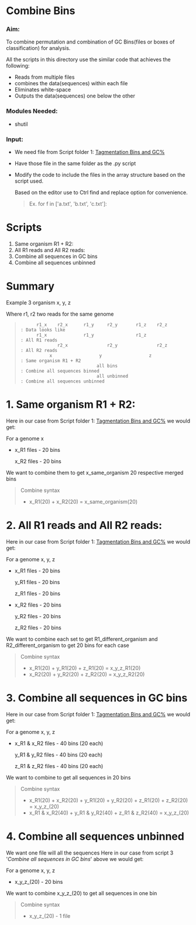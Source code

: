 # Combine Bins

### Aim: 
To combine permutation and combination of GC Bins(files or boxes of classification) for analysis.

All the scripts in this directory use the similar code that achieves the following:
* Reads from multiple files 
* combines the data(sequences) within each file  
* Eliminates white-space
* Outputs the data(sequences) one below the other

### Modules Needed: 
* shutil

### Input: 
* We need file from Script folder 1: [Tagmentation Bins and GC%](https://github.com/Niha002/Release_Tagmentation/tree/main/1_Tagmentation%20Bins%20and%20GC%25)
* Have those file in the same folder as the .py script
* Modify the code to include the files in the array structure based on the script used.

  Based on the editor use to Ctrl find and replace option for convenience.
  > Ex. for f in ['a.txt', 'b.txt', 'c.txt']:

# Scripts
1. Same organism R1 + R2: 
2. All R1 reads and All R2 reads: 
3. Combine all sequences in GC bins
4. Combine all sequences unbinned

# Summary
Example 3 organism x, y, z

Where r1, r2 two reads for the same genome

>           r1_x    r2_x      r1_y     r2_y       r1_z    r2_z          : Data looks like
>           r1_x              r1_y                r1_z                  : All R1 reads 
>                   r2_x               r2_y               r2_z          : All R2 reads
>                x                  y                  z                : Same organism R1 + R2
>                                  all bins                             : Combine all sequences binned
>                                  all unbinned                         : Combine all sequences unbinned             


# 1. Same organism R1 + R2: 
Here in our case from Script folder 1: [Tagmentation Bins and GC%](https://github.com/Niha002/Release_Tagmentation/tree/main/1_Tagmentation%20Bins%20and%20GC%25) we would get:

For a genome x
* x_R1 files - 20 bins
  
  x_R2 files - 20 bins

We want to combine them to get x_same_organism 20 respective merged bins 

> Combine syntax
> * x_R1(20) + x_R2(20) = x_same_organism(20) 

# 2. All R1 reads and All R2 reads: 
Here in our case from Script folder 1: [Tagmentation Bins and GC%](https://github.com/Niha002/Release_Tagmentation/tree/main/1_Tagmentation%20Bins%20and%20GC%25) we would get:

For a genome x, y, z
* x_R1 files - 20 bins 

  y_R1 files - 20 bins

  z_R1 files - 20 bins 

* x_R2 files - 20 bins 

  y_R2 files - 20 bins 

  z_R2 files - 20 bins 

We want to combine each set to get R1_different_organism and R2_different_organism to get 20 bins for each case
> Combine syntax
> * x_R1(20) + y_R1(20) + z_R1(20) = x_y_z_R1(20)
> * x_R2(20) + y_R2(20) + z_R2(20) = x_y_z_R2(20)

# 3. Combine all sequences in GC bins
Here in our case from Script folder 1: [Tagmentation Bins and GC%](https://github.com/Niha002/Release_Tagmentation/tree/main/1_Tagmentation%20Bins%20and%20GC%25) we would get:

For a genome x, y, z
* x_R1 & x_R2 files - 40 bins (20 each)

  y_R1 & y_R2 files - 40 bins (20 each)

  z_R1 & z_R2 files - 40 bins (20 each)

We want to combine to get all sequences in 20 bins
> Combine syntax
> * x_R1(20) + x_R2(20) + y_R1(20) +  y_R2(20) + z_R1(20) + z_R2(20) = x_y_z_(20)
> * x_R1 & x_R2(40) + y_R1 & y_R2(40) + z_R1 & z_R2(40) = x_y_z_(20)

# 4. Combine all sequences unbinned
We want one file will all the sequences
Here in our case from script 3 '_Combine all sequences in GC bins_' above we would get:

For a genome x, y, z
* x_y_z_(20) - 20 bins 

We want to combine x_y_z_(20) to get all sequences in one bin
> Combine syntax
> * x_y_z_(20) - 1 file
